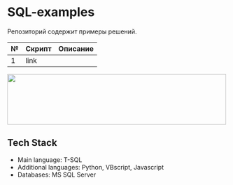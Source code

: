 # SQL-examples

Репозиторий содержит примеры решений.

№ | Скрипт | Описание |
:-|:-------|:---------|
1 | link | 

<img src="https://github.com/Antojka/SQL-examples/raw/main/header.jpg" width="500" height="116" style="text-align:center;display:block">

## Tech Stack
* Main language:        T-SQL
* Additional languages: Python, VBscript, Javascript
* Databases:            MS SQL Server